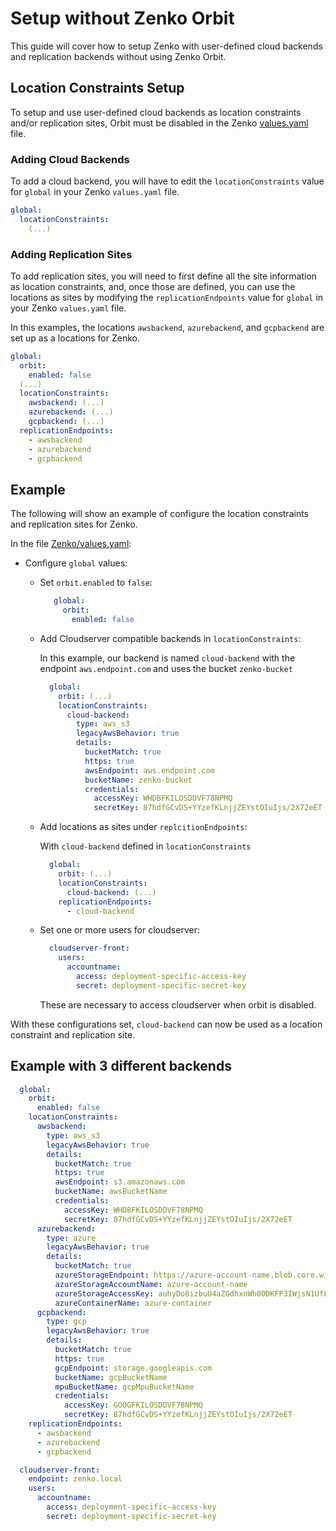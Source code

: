 # Setup without Zenko Orbit

This guide will cover how to setup Zenko with user-defined cloud backends and
replication backends without using Zenko Orbit.

## Location Constraints Setup

To setup and use user-defined cloud backends as location constraints and/or
replication sites, Orbit must be disabled in the Zenko
[values.yaml](./zenko/values.yaml) file.

### Adding Cloud Backends

To add a cloud backend, you will have to edit the `locationConstraints`
value for `global` in your Zenko `values.yaml` file.

```yaml
global:
  locationConstraints:
    (...)
```

### Adding Replication Sites

To add replication sites, you will need to first define all
the site information as location constraints, and, once those are defined,
you can use the locations as sites by modifying the `replicationEndpoints`
value for `global` in your Zenko `values.yaml` file.

In this examples, the locations `awsbackend`, `azurebackend`, and `gcpbackend`
are set up as a locations for Zenko.

```yaml
global:
  orbit:
    enabled: false
  (...)
  locationConstraints:
    awsbackend: (...)
    azurebackend: (...)
    gcpbackend: (...)
  replicationEndpoints:
    - awsbackend
    - azurebackend
    - gcpbackend
```

## Example

The following will show an example of configure the location constraints and
replication sites for Zenko.

In the file [Zenko/values.yaml](./zenko/values.yaml):

+ Configure `global` values:

    - Set `orbit.enabled` to `false`:

      ```yaml
         global:
           orbit:
             enabled: false
      ```

    - Add Cloudserver compatible backends in `locationConstraints`:

      In this example, our backend is named `cloud-backend` with the endpoint
      `aws.endpoint.com` and uses the bucket `zenko-bucket`

      ```yaml
        global:
          orbit: (...)
          locationConstraints:
            cloud-backend:
              type: aws_s3
              legacyAwsBehavior: true
              details:
                bucketMatch: true
                https: true
                awsEndpoint: aws.endpoint.com
                bucketName: zenko-bucket
                credentials:
                  accessKey: WHDBFKILOSDDVF78NPMQ
                  secretKey: 87hdfGCvDS+YYzefKLnjjZEYstOIuIjs/2X72eET
      ```

    - Add locations as sites under `replcitionEndpoints`:

      With `cloud-backend` defined in `locationConstraints`

      ```yaml
        global:
          orbit: (...)
          locationConstraints:
            cloud-backend: (...)
          replicationEndpoints:
            - cloud-backend
      ```

    - Set one or more users for cloudserver:

      ```yaml
        cloudserver-front:
          users:
            accountname:
              access: deployment-specific-access-key
              secret: deployment-specific-secret-key
      ```

      These are necessary to access cloudserver when orbit is disabled.

With these configurations set, `cloud-backend` can now be used as a location
constraint and replication site.

## Example with 3 different backends

```yaml
  global:
    orbit:
      enabled: false
    locationConstraints:
      awsbackend:
        type: aws_s3
        legacyAwsBehavior: true
        details:
          bucketMatch: true
          https: true
          awsEndpoint: s3.amazonaws.com
          bucketName: awsBucketName
          credentials:
            accessKey: WHDBFKILOSDDVF78NPMQ
            secretKey: 87hdfGCvDS+YYzefKLnjjZEYstOIuIjs/2X72eET
      azurebackend:
        type: azure
        legacyAwsBehavior: true
        details:
          bucketMatch: true
          azureStorageEndpoint: https://azure-account-name.blob.core.windows.net/
          azureStorageAccountName: azure-account-name
          azureStorageAccessKey: auhyDo8izbuU4aZGdhxnWh0ODKFP3IWjsN1UfFaoqFbnYzPj9bxeCVAzTIcgzdgqomDKx6QS+8ov8PYCON0Nxw==
          azureContainerName: azure-container
      gcpbackend:
        type: gcp
        legacyAwsBehavior: true
        details:
          bucketMatch: true
          https: true
          gcpEndpoint: storage.googleapis.com
          bucketName: gcpBucketName
          mpuBucketName: gcpMpuBucketName
          credentials:
            accessKey: GOOGFKILOSDDVF78NPMQ
            secretKey: 87hdfGCvDS+YYzefKLnjjZEYstOIuIjs/2X72eET
    replicationEndpoints:
      - awsbackend
      - azurebackend
      - gcpbackend

  cloudserver-front:
    endpoint: zenko.local
    users:
      accountname:
        access: deployment-specific-access-key
        secret: deployment-specific-secret-key
```

